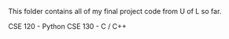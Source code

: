 This folder contains all of my final project code from U of L so far.

CSE 120 - Python
CSE 130 - C / C++
